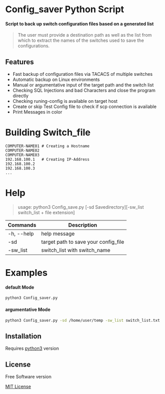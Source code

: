 # Config_saver Python Script

#### Script to back up switch configuration files based on a generated list

> The user must provide a destination path as well as the list from which to extract the names of the switches used to save the configurations.

## Features

- Fast backup of configuration files via TACACS of multiple switches
- Automatic backup on Linux environments
- Manual or argumentative input of the target path and the switch list
- Checking SQL Injections and bad Characters and close the program directly
- Checking runing-config is available on target host
- Create or skip Test Config file to check if scp connection is available
- Print Messages in color

# Building Switch_file

```
COMPUTER-NAME01 # Creating a Hostname
COMPUTER-NAME02
COMPUTER-NAME03
192.168.100.1   # Creating IP-Address
192.168.100.2
192.168.100.3
...
```

# Help

> usage: python3 Config_save.py [-sd Savedirectory][-sw_list switch_list + file extension]

| Commands   | Description                          |
| ---------- | ------------------------------------ |
| -h, --help | help message                         |
| -sd        | target path to save your config_file |
| -sw_list   | switch_list with switch_name         |

# Examples

#### default Mode

```sh
python3 Config_saver.py
```

#### argumentative Mode

```sh
python3 Config_saver.py -sd /home/user/temp -sw_list switch_list.txt
```

## Installation

Requires [python3](https://www.python.org/downloads/) version

## License

Free Software version

[MIT License](LICENSE)
